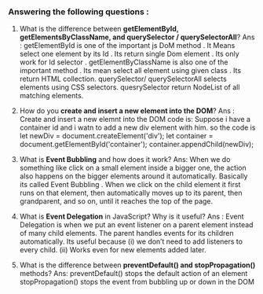 
###  Answering  the following questions :

1. What is the difference between **getElementById, getElementsByClassName, and querySelector / querySelectorAll**?
 Ans : getElementById is one of the important js DoM method . It Means select one element by its Id . Its return single Dom element . Its only work for Id selector .
       getElementByClassName is also one of the important method . Its mean select all element using given class . Its return HTML collection.
       querySelector/ querySelectorAll selects elements using CSS selectors. quesrySelector return NodeList of all matching elements.
   
   
2. How do you **create and insert a new element into the DOM**?
Ans : Create and insert a new elemnt  into the DOM code is:
      Suppose i have a container id and i watn to add a new div element with him. so the code is
      let newDiv = document.createElement('div');
      let container = document.getElementById('container');
      container.appendChild(newDiv);
  

3. What is **Event Bubbling** and how does it work?
  Ans: When we do something like click on a small element inside a bigger one, the action also happens on the bigger elements around it automatically.
   Basically its called Event Bubbling .
   When we click on the child element it first runs on that element, then automatically moves up to its parent, then grandparent, and so on, until it reaches the top of the page.
   
4. What is **Event Delegation** in JavaScript? Why is it useful?
 Ans : Event Delegation is when we put an event listener on a parent element instead of many child elements. The parent handles events for its children automatically.
      Its useful because
       (i) we don’t need to add listeners to every child.
       (ii) Works even for new elements added later.
   
5. What is the difference between **preventDefault() and stopPropagation()** methods?
  Ans:  preventDefault() stops the default action of an element
        stopPropagation() stops the event from bubbling up or down in the DOM
        

